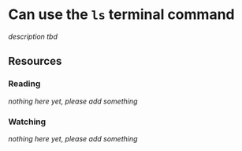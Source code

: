 # Can use the `ls` terminal command

_description tbd_

## Resources

### Reading

_nothing here yet, please add something_

### Watching

_nothing here yet, please add something_
